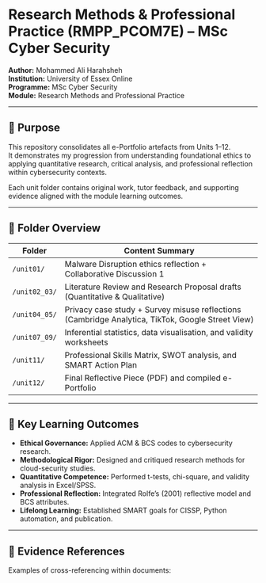 # Research Methods & Professional Practice (RMPP_PCOM7E) – MSc Cyber Security
**Author:** Mohammed Ali Harahsheh  
**Institution:** University of Essex Online  
**Programme:** MSc Cyber Security  
**Module:** Research Methods and Professional Practice  
 

---

## 🎯 Purpose
This repository consolidates all e-Portfolio artefacts from Units 1–12.  
It demonstrates my progression from understanding foundational ethics to applying quantitative research, critical analysis, and professional reflection within cybersecurity contexts.

Each unit folder contains original work, tutor feedback, and supporting evidence aligned with the module learning outcomes.

---

## 📂 Folder Overview

| Folder | Content Summary |
|--------|-----------------|
| `/unit01/` | Malware Disruption ethics reflection + Collaborative Discussion 1 |
| `/unit02_03/` | Literature Review and Research Proposal drafts (Quantitative & Qualitative) |
| `/unit04_05/` | Privacy case study + Survey misuse reflections (Cambridge Analytica, TikTok, Google Street View) |
| `/unit07_09/` | Inferential statistics, data visualisation, and validity worksheets |
| `/unit11/` | Professional Skills Matrix, SWOT analysis, and SMART Action Plan |
| `/unit12/` | Final Reflective Piece (PDF) and compiled e-Portfolio |

---

## 🧠 Key Learning Outcomes
- **Ethical Governance:** Applied ACM & BCS codes to cybersecurity research.  
- **Methodological Rigor:** Designed and critiqued research methods for cloud-security studies.  
- **Quantitative Competence:** Performed t-tests, chi-square, and validity analysis in Excel/SPSS.  
- **Professional Reflection:** Integrated Rolfe’s (2001) reflective model and BCS attributes.  
- **Lifelong Learning:** Established SMART goals for CISSP, Python automation, and publication.

---

## 🔗 Evidence References
Examples of cross-referencing within documents:

